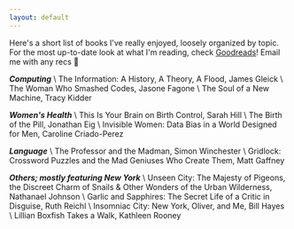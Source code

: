 ```yaml
---
layout: default
---
```


Here's a short list of books I've really enjoyed, loosely organized by topic. For the most up-to-date look at what I'm reading, check [Goodreads](https://www.goodreads.com/user/show/76521824-divya-shanmugam)! Email me with any recs 🎉

***Computing*** \\
The Information: A History, A Theory, A Flood, James Gleick \\
The Woman Who Smashed Codes, Jasone Fagone \\
The Soul of a New Machine, Tracy Kidder 

***Women's Health*** \\
This Is Your Brain on Birth Control, Sarah Hill \\
The Birth of the Pill, Jonathan Eig \\
Invisible Women: Data Bias in a World Designed for Men, Caroline Criado-Perez

***Language*** \\
The Professor and the Madman, Simon Winchester \\
Gridlock: Crossword Puzzles and the Mad Geniuses Who Create Them, Matt Gaffney

***Others; mostly featuring New York*** \\
Unseen City: The Majesty of Pigeons, the Discreet Charm of Snails & Other Wonders of the Urban Wilderness, Nathanael Johnson \\
Garlic and Sapphires: The Secret Life of a Critic in Disguise, Ruth Reichl \\
Insomniac City: New York, Oliver, and Me, Bill Hayes \\
Lillian Boxfish Takes a Walk, Kathleen Rooney